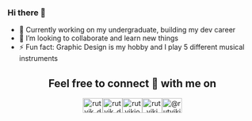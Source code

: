 ### Hi there 👋

- 🔭 Currently working on my undergraduate, building my dev career
- 👯 I’m looking to collaborate and learn new things
- ⚡ Fun fact: Graphic Design is my hobby and I play 5 different musical instruments

<h2 align="center">Feel free to connect 👥 with me on</h2>
<p align="center">  
<a href="https://instagram.com/vlctornunes" target="blank"><img align="center" src="https://cdn.jsdelivr.net/npm/simple-icons@3.0.1/icons/instagram.svg" alt="rutvik_dev.desg" height="30" width="40" /></a><a href="https://https://mailto:vn28007@gmail.com" target="blank"><img align="center" src="https://cdn.jsdelivr.net/npm/simple-icons@3.0.1/icons/gmail.svg" alt="rutvik_dev.desg" height="30" width="40" /></a><a href="https://linkedin.com/in/vlctor/" target="blank"><img align="center" src="https://cdn.jsdelivr.net/npm/simple-icons@3.0.1/icons/linkedin.svg" alt="rutvikjoshi" height="30" width="40" /></a><a href="https://www.behance.net/vlctor" target="blank"><img align="center" src="https://cdn.jsdelivr.net/npm/simple-icons@3.0.1/icons/behance.svg" alt="rutvikj" height="30" width="40" /></a><a href="https://medium.com/@victorn" target="blank"><img align="center" src="https://cdn.jsdelivr.net/npm/simple-icons@3.0.1/icons/medium.svg" alt="@rutvikj77" height="30" width="40" /></a>
</p>
